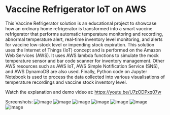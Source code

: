 # Vaccine Refrigerator IoT on AWS
 
This Vaccine Refrigerator solution is an educational project to showcase how an ordinary home refrigerator is transformed into a smart vaccine refrigerator that performs automatic temperature monitoring and recording, abnormal temperature alert, real-time inventory level monitoring, and alerts for vaccine low-stock level or impending stock expiration. This solution uses the Internet of Things (IoT) concept and is performed on the Amazon Web Services (AWS). It uses AWS lambda functions to simulate the mock temperature sensor and bar code scanner for inventory management. Other AWS resources such as AWS IoT, AWS Simple Notification Service (SNS), and AWS DynamoDB are also used. Finally, Python code on Jupyter Notebook is used to process the data collected into various visualisations of temperature recordings and vaccine stock inventory level.

Watch the explanation and demo video at:
https://youtu.be/U7zODPxq07w

Screenshots:
![image](https://user-images.githubusercontent.com/88481617/147030657-941a3283-47a0-4b6f-827f-f8008b26a496.png)
![image](https://user-images.githubusercontent.com/88481617/147030671-9136ea26-eccd-4a1f-a47f-680b284619cc.png)
![image](https://user-images.githubusercontent.com/88481617/147030678-3f469c6f-d89e-4bcc-9bf1-fcdbe813828c.png)
![image](https://user-images.githubusercontent.com/88481617/147030689-d749f4c9-ee2e-4f93-9e07-fe1c2b08f8b6.png)
![image](https://user-images.githubusercontent.com/88481617/147030722-d1674754-c57d-4165-b5a6-6878ccf3b27b.png)
![image](https://user-images.githubusercontent.com/88481617/147030734-89fb6e5f-3acc-489a-9b31-ac2043702e92.png)
![image](https://user-images.githubusercontent.com/88481617/147030750-ca89d92f-b4a7-4a68-a4a8-452c171902d1.png)
